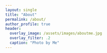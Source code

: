 ```yaml
---
layout: single
title: "About"
permalink: /about/
author_profile: true
header:
  overlay_image: /assets/images/aboutme.jpg
  overlay_filter: .2
  caption: "Photo by Me"
---
```


